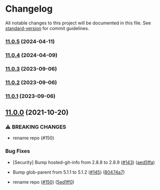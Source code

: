 # Changelog

All notable changes to this project will be documented in this file. See [standard-version](https://github.com/conventional-changelog/standard-version) for commit guidelines.

### [11.0.5](https://github.com/mojaloop/database-lib/compare/v11.0.4...v11.0.5) (2024-04-11)

### [11.0.4](https://github.com/mojaloop/database-lib/compare/v11.0.3...v11.0.4) (2024-04-09)

### [11.0.3](https://github.com/mojaloop/database-lib/compare/v11.0.2...v11.0.3) (2023-09-06)

### [11.0.2](https://github.com/mojaloop/database-lib/compare/v11.0.1...v11.0.2) (2023-09-06)

### [11.0.1](https://github.com/mojaloop/database-lib/compare/v11.0.0...v11.0.1) (2023-09-06)

## [11.0.0](https://github.com/mojaloop/database-lib/compare/v10.7.0...v11.0.0) (2021-10-20)


### ⚠ BREAKING CHANGES

* rename repo (#150)

### Bug Fixes

* [Security] Bump hosted-git-info from 2.8.8 to 2.8.9 ([#143](https://github.com/mojaloop/database-lib/issues/143)) ([aed5ffa](https://github.com/mojaloop/database-lib/commit/aed5ffa7debe3bc9cad023548e2e877f680c79b3))
* Bump glob-parent from 5.1.1 to 5.1.2 ([#145](https://github.com/mojaloop/database-lib/issues/145)) ([80474a7](https://github.com/mojaloop/database-lib/commit/80474a76dcffcb3b1cfceaff09befc1ea033b29b))


* rename repo ([#150](https://github.com/mojaloop/database-lib/issues/150)) ([5ed1ff0](https://github.com/mojaloop/database-lib/commit/5ed1ff0837ce736ab7f1cbb89607945774356b4e))
